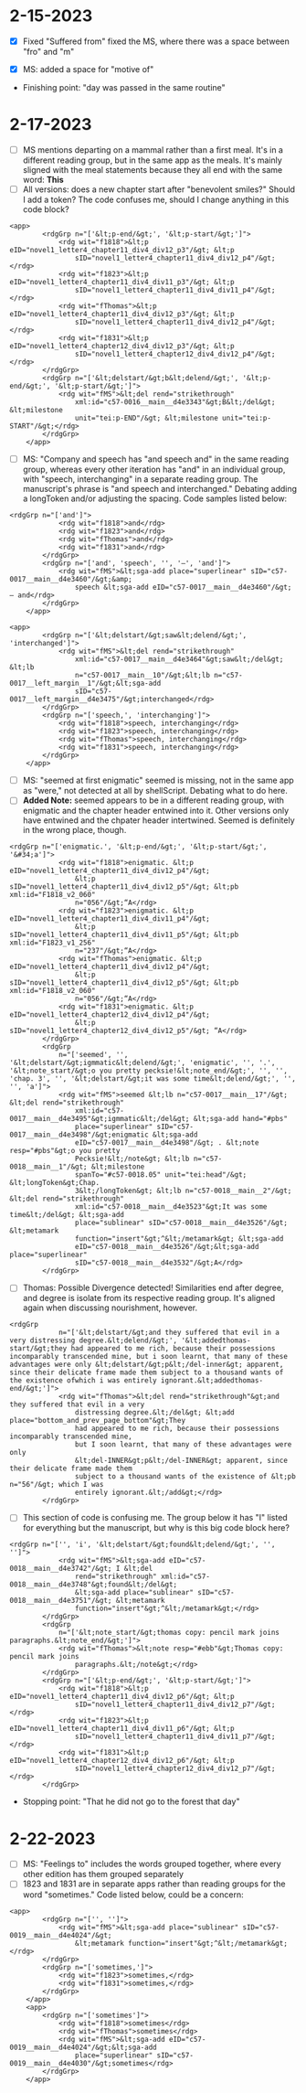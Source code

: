# 2-15-2023

- [X] Fixed "Suffered from" fixed the MS, where there was a space between "fro" and "m"

- [X] MS: added a space for "motive of"

- Finishing point: "day was passed in the same routine"

# 2-17-2023

- [ ] MS mentions departing on a mammal rather than a first meal. It's in a different reading group, but in the same app as the meals. It's mainly sligned with the meal statements because they all end with the same word: **This**
- [ ] All versions: does a new chapter start after "benevolent smiles?" Should I add a token? The code confuses me, should I change anything in this code block?

```
<app>
		<rdgGrp n="['&lt;p-end/&gt;', '&lt;p-start/&gt;']">
			<rdg wit="f1818">&lt;p eID="novel1_letter4_chapter11_div4_div12_p3"/&gt; &lt;p
				sID="novel1_letter4_chapter11_div4_div12_p4"/&gt;</rdg>
			<rdg wit="f1823">&lt;p eID="novel1_letter4_chapter11_div4_div11_p3"/&gt; &lt;p
				sID="novel1_letter4_chapter11_div4_div11_p4"/&gt;</rdg>
			<rdg wit="fThomas">&lt;p eID="novel1_letter4_chapter11_div4_div12_p3"/&gt; &lt;p
				sID="novel1_letter4_chapter11_div4_div12_p4"/&gt;</rdg>
			<rdg wit="f1831">&lt;p eID="novel1_letter4_chapter12_div4_div12_p3"/&gt; &lt;p
				sID="novel1_letter4_chapter12_div4_div12_p4"/&gt;</rdg>
		</rdgGrp>
		<rdgGrp n="['&lt;delstart/&gt;b&lt;delend/&gt;', '&lt;p-end/&gt;', '&lt;p-start/&gt;']">
			<rdg wit="fMS">&lt;del rend="strikethrough"
				xml:id="c57-0016__main__d4e3343"&gt;B&lt;/del&gt; &lt;milestone
				unit="tei:p-END"/&gt; &lt;milestone unit="tei:p-START"/&gt;</rdg>
		</rdgGrp>
	</app>
```	
- [ ] MS: "Company and speech has "and speech and" in the same reading group, whereas every other iteration has "and" in an individual group, with "speech, interchanging" in a separate reading group. The manuscript's phrase is "and speech and interchanged." Debating adding a longToken and/or adjusting the spacing. Code samples listed below:

```
<rdgGrp n="['and']">
			<rdg wit="f1818">and</rdg>
			<rdg wit="f1823">and</rdg>
			<rdg wit="fThomas">and</rdg>
			<rdg wit="f1831">and</rdg>
		</rdgGrp>
		<rdgGrp n="['and', 'speech', '', '—', 'and']">
			<rdg wit="fMS">&lt;sga-add place="superlinear" sID="c57-0017__main__d4e3460"/&gt;&amp;
				speech &lt;sga-add eID="c57-0017__main__d4e3460"/&gt; — and</rdg>
		</rdgGrp>
	</app>
```	

```
<app>
		<rdgGrp n="['&lt;delstart/&gt;saw&lt;delend/&gt;', 'interchanged']">
			<rdg wit="fMS">&lt;del rend="strikethrough"
				xml:id="c57-0017__main__d4e3464"&gt;saw&lt;/del&gt; &lt;lb
				n="c57-0017__main__10"/&gt;&lt;lb n="c57-0017__left_margin__1"/&gt;&lt;sga-add
				sID="c57-0017__left_margin__d4e3475"/&gt;interchanged</rdg>
		</rdgGrp>
		<rdgGrp n="['speech,', 'interchanging']">
			<rdg wit="f1818">speech, interchanging</rdg>
			<rdg wit="f1823">speech, interchanging</rdg>
			<rdg wit="fThomas">speech, interchanging</rdg>
			<rdg wit="f1831">speech, interchanging</rdg>
		</rdgGrp>
	</app>
```
- [ ] MS: "seemed at first enigmatic" seemed is missing, not in the same app as "were," not detected at all by shellScript. Debating what to do here.
- [ ] **Added Note:** seemed appears to be in a different reading group, with enigmatic and the chapter header entwined into it. Other versions only have entwined and the chpater header intertwined. Seemed is definitely in the wrong place, though.

```
<rdgGrp n="['enigmatic.', '&lt;p-end/&gt;', '&lt;p-start/&gt;', '&#34;a']">
			<rdg wit="f1818">enigmatic. &lt;p eID="novel1_letter4_chapter11_div4_div12_p4"/&gt;
				&lt;p sID="novel1_letter4_chapter11_div4_div12_p5"/&gt; &lt;pb xml:id="F1818_v2_060"
				n="056"/&gt;“A</rdg>
			<rdg wit="f1823">enigmatic. &lt;p eID="novel1_letter4_chapter11_div4_div11_p4"/&gt;
				&lt;p sID="novel1_letter4_chapter11_div4_div11_p5"/&gt; &lt;pb xml:id="F1823_v1_256"
				n="237"/&gt;“A</rdg>
			<rdg wit="fThomas">enigmatic. &lt;p eID="novel1_letter4_chapter11_div4_div12_p4"/&gt;
				&lt;p sID="novel1_letter4_chapter11_div4_div12_p5"/&gt; &lt;pb xml:id="F1818_v2_060"
				n="056"/&gt;“A</rdg>
			<rdg wit="f1831">enigmatic. &lt;p eID="novel1_letter4_chapter12_div4_div12_p4"/&gt;
				&lt;p sID="novel1_letter4_chapter12_div4_div12_p5"/&gt; “A</rdg>
		</rdgGrp>
		<rdgGrp
			n="['seemed', '', '&lt;delstart/&gt;igmmatic&lt;delend/&gt;', 'enigmatic', '', '.', '&lt;note_start/&gt;o you pretty pecksie!&lt;note_end/&gt;', '', '', 'chap. 3', '', '&lt;delstart/&gt;it was some time&lt;delend/&gt;', '', '', 'a']">
			<rdg wit="fMS">seemed &lt;lb n="c57-0017__main__17"/&gt; &lt;del rend="strikethrough"
				xml:id="c57-0017__main__d4e3495"&gt;igmmatic&lt;/del&gt; &lt;sga-add hand="#pbs"
				place="superlinear" sID="c57-0017__main__d4e3498"/&gt;enigmatic &lt;sga-add
				eID="c57-0017__main__d4e3498"/&gt; . &lt;note resp="#pbs"&gt;o you pretty
				Pecksie!&lt;/note&gt; &lt;lb n="c57-0018__main__1"/&gt; &lt;milestone
				spanTo="#c57-0018.05" unit="tei:head"/&gt; &lt;longToken&gt;Chap.
				3&lt;/longToken&gt; &lt;lb n="c57-0018__main__2"/&gt; &lt;del rend="strikethrough"
				xml:id="c57-0018__main__d4e3523"&gt;It was some time&lt;/del&gt; &lt;sga-add
				place="sublinear" sID="c57-0018__main__d4e3526"/&gt; &lt;metamark
				function="insert"&gt;^&lt;/metamark&gt; &lt;sga-add
				eID="c57-0018__main__d4e3526"/&gt;&lt;sga-add place="superlinear"
				sID="c57-0018__main__d4e3532"/&gt;A</rdg>
		</rdgGrp>
```

- [ ] Thomas: Possible Divergence detected! Similarities end after degree, and degree is isolate from its respective reading group. It's aligned again when discussing nourishment, however.

```
<rdgGrp
			n="['&lt;delstart/&gt;and they suffered that evil in a very distressing degree.&lt;delend/&gt;', '&lt;addedthomas-start/&gt;they had appeared to me rich, because their possessions incomparably transcended mine, but i soon learnt, that many of these advantages were only &lt;delstart/&gt;p&lt;/del-inner&gt; apparent, since their delicate frame made them subject to a thousand wants of the existence ofwhich i was entirely ignorant.&lt;addedthomas-end/&gt;']">
			<rdg wit="fThomas">&lt;del rend="strikethrough"&gt;and they suffered that evil in a very
				distressing degree.&lt;/del&gt; &lt;add place="bottom_and_prev_page_bottom"&gt;They
				had appeared to me rich, because their possessions incomparably transcended mine,
				but I soon learnt, that many of these advantages were only
				&lt;del-INNER&gt;p&lt;/del-INNER&gt; apparent, since their delicate frame made them
				subject to a thousand wants of the existence of &lt;pb n="56"/&gt; which I was
				entirely ignorant.&lt;/add&gt;</rdg>
		</rdgGrp>
```

- [ ] This section of code is confusing me. The group below it has "I" listed for everything but the manuscript, but why is this big code block here? 

```
<rdgGrp n="['', 'i', '&lt;delstart/&gt;found&lt;delend/&gt;', '', '']">
			<rdg wit="fMS">&lt;sga-add eID="c57-0018__main__d4e3742"/&gt; I &lt;del
				rend="strikethrough" xml:id="c57-0018__main__d4e3748"&gt;found&lt;/del&gt;
				&lt;sga-add place="sublinear" sID="c57-0018__main__d4e3751"/&gt; &lt;metamark
				function="insert"&gt;^&lt;/metamark&gt;</rdg>
		</rdgGrp>
		<rdgGrp
			n="['&lt;note_start/&gt;thomas copy: pencil mark joins paragraphs.&lt;note_end/&gt;']">
			<rdg wit="fThomas">&lt;note resp="#ebb"&gt;Thomas copy: pencil mark joins
				paragraphs.&lt;/note&gt;</rdg>
		</rdgGrp>
		<rdgGrp n="['&lt;p-end/&gt;', '&lt;p-start/&gt;']">
			<rdg wit="f1818">&lt;p eID="novel1_letter4_chapter11_div4_div12_p6"/&gt; &lt;p
				sID="novel1_letter4_chapter11_div4_div12_p7"/&gt;</rdg>
			<rdg wit="f1823">&lt;p eID="novel1_letter4_chapter11_div4_div11_p6"/&gt; &lt;p
				sID="novel1_letter4_chapter11_div4_div11_p7"/&gt;</rdg>
			<rdg wit="f1831">&lt;p eID="novel1_letter4_chapter12_div4_div12_p6"/&gt; &lt;p
				sID="novel1_letter4_chapter12_div4_div12_p7"/&gt;</rdg>
		</rdgGrp>
```	

- Stopping point: "That he did not go to the forest that day"

# 2-22-2023

- [ ] MS: "Feelings to" includes the words grouped together, where every other edition has them grouped separately
- [ ] 1823 and 1831 are in separate apps rather than reading groups for the word "sometimes." Code listed below, could be a concern:

```
<app>
		<rdgGrp n="['', '']">
			<rdg wit="fMS">&lt;sga-add place="sublinear" sID="c57-0019__main__d4e4024"/&gt;
				&lt;metamark function="insert"&gt;^&lt;/metamark&gt;</rdg>
		</rdgGrp>
		<rdgGrp n="['sometimes,']">
			<rdg wit="f1823">sometimes,</rdg>
			<rdg wit="f1831">sometimes,</rdg>
		</rdgGrp>
	</app>
	<app>
		<rdgGrp n="['sometimes']">
			<rdg wit="f1818">sometimes</rdg>
			<rdg wit="fThomas">sometimes</rdg>
			<rdg wit="fMS">&lt;sga-add eID="c57-0019__main__d4e4024"/&gt;&lt;sga-add
				place="superlinear" sID="c57-0019__main__d4e4030"/&gt;sometimes</rdg>
		</rdgGrp>
	</app>
```	